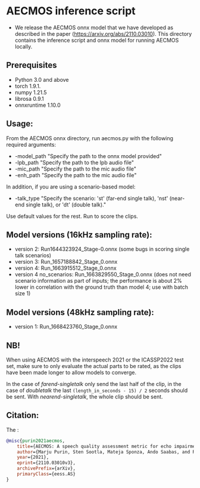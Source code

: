 # AECMOS inference script

* We release the AECMOS onnx model that we have developed as described in the paper (https://arxiv.org/abs/2110.03010). This directory contains the inference script and onnx model for running AECMOS locally.

## Prerequisites
- Python 3.0 and above
- torch 1.9.1.
- numpy 1.21.5
- librosa 0.9.1
- onnxruntime 1.10.0

## Usage:
From the AECMOS onnx directory, run aecmos.py with the following required arguments:
- -model_path "Specify the path to the onnx model provided"
- -lpb_path "Specify the path to the lpb audio file"
- -mic_path "Specify the path to the mic audio file"
- -enh_path "Specify the path to the mic audio file"

In addition, if you are using a scenario-based model:
- -talk_type "Specify the scenario: 'st' (far-end single talk), 'nst' (near-end single talk), or 'dt' (double talk)."

Use default values for the rest. Run to score the clips.

## Model versions (16kHz sampling rate):
- version 2: Run1644323924_Stage-0.onnx (some bugs in scoring single talk scenarios)
- version 3: Run_1657188842_Stage_0.onnx 
- version 4: Run_1663915512_Stage_0.onnx
- version 4 no_scenarios: Run_1663829550_Stage_0.onnx (does not need scenario information as part of inputs; the performance is about 2% lower in correlation with the ground truth than model 4; use with batch size 1)

## Model versions (48kHz sampling rate):
- version 1: Run_1668423760_Stage_0.onnx

## NB! 
When using AECMOS with the interspeech 2021 or the ICASSP2022 test set, make sure to only evaluate the actual parts to be rated, as the clips have been made longer to allow models to converge.

In the case of _farend-singletalk_ only send the last half of the clip, in the case of _doubletalk_ the last `(length_in_seconds - 15) / 2` seconds should be sent. With _nearend-singletalk_, the whole clip should be sent. 


## Citation:
The :<br />  
```BibTex
@misc{purin2021aecmos,
    title={AECMOS: A speech quality assessment metric for echo impairment.},
    author={Marju Purin, Sten Sootla, Mateja Sponza, Ando Saabas, and Ross Cutler},
    year={2021},
    eprint={2110.03010v3},
    archivePrefix={arXiv},
    primaryClass={eess.AS}
}
```
